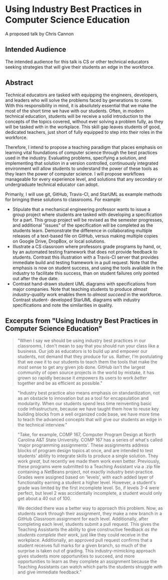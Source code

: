 # Using Industry Best Practices in Computer Science Education
A proposed talk by Chris Cannon

## Intended Audience
The intended audience for this talk is CS or other technical educators seeking
strategies that will give their students an edge in the workforce.

## Abstract
Technical educators are tasked with equipping the engineers, developers, and
leaders who will solve the problems faced by generations to come. With this
responsibility in mind, it is absolutely essential that we make the most of the
short time we have with our students. Often, in modern technical education,
students will be receive a solid introduction to the concepts of the topics
covered, without ever solving a problem fully, as they will be tasked with in
the workplace. This skill gap leaves students of good, dedicated teachers, just
short of fully equipped to step into their roles in the workforce.

Therefore, I intend to propose a teaching paradigm that places emphasis on
learning vital foundations of computer science through the best practices
used in the industry. Evaluating problems, specifying a solution, and
implementing that solution in a version controlled, continuously integrated
environment will allow students to understand the power of these tools as they
learn the power of computer science. I will propose workflows manageable for
every experience level, and solutions that any secondary or undergraduate
technical educator can adopt.

Primarily, I will use git, GitHub, Travis-CI, and StarUML as example methods
for bringing these solutions to classrooms. For example:
- Stipulate that a mechanical engineering professor wants to issue a group
project where students are tasked with developing a specification for a part.
This group project will be revised as the semester progresses, and additional
"issues" of the specification will be completed as the students learn.
Demonstrate the difference in collaborating multiple releases of a text-based
file on GitHub, versus making multiple copies on Google Drive, DropBox, or
local solutions.
- Illustrate a CS classroom where professors grade programs by hand, or, by
an automated testing framework that does not provide feedback to students.
Contrast this illustration with a Travis-CI server that provides immediate
build and testing framework in a pull request. Note that the emphasis is now on
student success, and using the tools available in the industry to facilitate
this success, than on student failures only pointed out after the due date.
- Contrast hand-drawn student UML diagrams with specifications from major
companies. Note that teaching students to produce _almost industry-quality_
work enables them to _almost succeed_ in the workforce. Contrast student-
developed StarUML diagrams with industry specifications and note the
similarities in quality.

## Excerpts from "Using Industry Best Practices in Computer Science Education"
> "When I say we should be using industry best practices in our classrooms, I
don't mean to say that you should run your class like a business. Our job as
educators is to build up and empower our students, not demand that they produce
for us. Rather, I'm postulating that we _owe_ it to our students to teach them
the tools that make the _most_ sense to get any given job done. GitHub isn't the
largest community of open source projects in the world by mistake, it has grown
so rapidly because it _empowers_ its users to work _better_ together and be as
efficient as possible."

> "Industry best practice also means emphasis on standardization, not as an
obstacle to innovation but as a tool for encapsulation and modularity. When
our students spend less time reinventing basic code infrastructure, because we
have taught them how to reuse key building blocks from a well organized code
base, we have more time to teach the advanced concepts that will give our
students an edge in the technical interview."

> "Take, for example, COMP 167, Computer Program Design at North Carolina A&T
>State University. COMP 167 has a series of what's called 'major programming
>assignments'. These assignments address blocks of program design topics at once,
>and are intended to test students' ability to integrate skills to produce a
>single solution. They work _great_, but recently we made them work even better.
>Previously, these programs were submitted to a Teaching Assistant via a .zip
>file containing a NetBeans project, not exactly industry best-practice. Grades
>were assigned based on 'levels', with each added layer of functionality earning
>a student a higher level. However, a student's grade was limited by the first
>incomplete level. So, if levels 3-4 were perfect, but level 2 was accidentally
>incomplete, a student would only get about a 40 out of 100.
>
>We decided there was a better way to approach this problem. Now, as students work through their
>assignment, they make a new branch in a GitHub Classroom assignment for each
>level. Additionally, after completing each level, students submit a pull
>request. This gives the Teaching Assistants the ability to give constructive
>feedback _as the students complete their work_, just like they could receive in
>the workplace. Additionally, an approved pull request confirms that a student
>receives full marks for a given branch, so much of the surprise is taken out of
>grading. This industry-mimicking approach gives students more opportunities to
>succeed, and more opportunities to learn as they complete an assignment because
>the Teaching Assistants can watch which parts the students struggle with and
>give immediate feedback."
